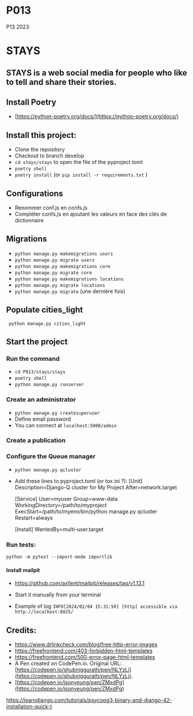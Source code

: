 # P013
P13 2023

# STAYS
## STAYS is a web social media for people who like to tell and share their stories.


## Install Poetry
   - [https://python-poetry.org/docs/](https://python-poetry.org/docs/)

## Install this project: 
   - Clone the repository
   - Checkout to branch develop
   - ```cd stays/stays``` to open the file of the  pyproject.toml
   - ```poetry shell```
   - ```poetry install``` (or ```pip install -r requirements.txt``` )

## Configurations

   - Renommer conf.js en confs.js
   - Compléter confs.js en ajoutant les valeurs en face des clés de dictionnaire

## Migrations
   - ```python manage.py makemigrations users ```
   - ```python manage.py migrate users```
   - ```python manage.py makemigrations core ```
   - ```python manage.py migrate core```
   - ```python manage.py makemigrations locations```
   - ```python manage.py migrate locations```
   - ```python manage.py migrate```  (une dernière fois)

## Populate cities_light
``` python manage.py cities_light```

## Start the project
### Run the command
   - ```cd P013/stays/stays```
   - ```poetry shell```
   - ```python manage.py runserver```

### Create an administrator
   - ```python manage.py createsuperuser```
   - Define email password
   - You can connect at ```localhost:5000/admin```

### Create a publication

### Configure the Queue manager
   - ```python manage.py qcluster```
   - Add these lines to pyproject.toml (or tox.ini ?):
      [Unit]
      Description=Django-Q cluster for My Project
      After=network.target

      [Service]
      User=myuser
      Group=www-data
      WorkingDirectory=/path/to/myproject
      ExecStart=/path/to/myenv/bin/python manage.py qcluster
      Restart=always

      [Install]
      WantedBy=multi-user.target

### Run tests:
```python -m pytest --import-mode importlib```




#### Install mailpit
   - https://github.com/axllent/mailpit/releases/tag/v1.13.1

   - Start it manually from your terminal

   - Example of log ```INFO[2024/02/04 15:31:50] [http] accessible via http://localhost:8025/```


## Credits:
   - https://www.drlinkcheck.com/blog/free-http-error-images
   - https://freefrontend.com/403-forbidden-html-templates
   - https://freefrontend.com/500-error-page-html-templates
   - A Pen created on CodePen.io. Original URL: [https://codepen.io/shubniggurath/pen/NLYzLj](https://codepen.io/shubniggurath/pen/NLYzLj).
   - [https://codepen.io/jsonyeung/pen/ZMxdPg](https://codepen.io/jsonyeung/pen/ZMxdPg)


https://learndjango.com/tutorials/psycopg3-binary-and-django-42-installation-quick-t
